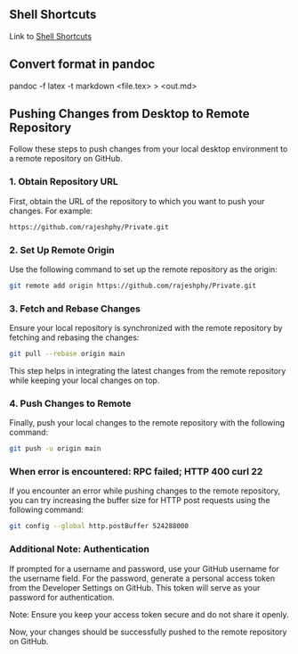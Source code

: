 ## Shell Shortcuts

Link to [Shell Shortcuts](terminal.md)
## Convert format in pandoc
pandoc -f latex -t markdown <file.tex> > <out.md>
## Pushing Changes from Desktop to Remote Repository

Follow these steps to push changes from your local desktop environment to a remote repository on GitHub.

### 1. Obtain Repository URL

First, obtain the URL of the repository to which you want to push your changes. For example:
```bash
https://github.com/rajeshphy/Private.git
```

### 2. Set Up Remote Origin

Use the following command to set up the remote repository as the origin:
```bash
git remote add origin https://github.com/rajeshphy/Private.git
```

### 3. Fetch and Rebase Changes

Ensure your local repository is synchronized with the remote repository by fetching and rebasing the changes:
```bash
git pull --rebase origin main
```

This step helps in integrating the latest changes from the remote repository while keeping your local changes on top.

### 4. Push Changes to Remote

Finally, push your local changes to the remote repository with the following command:
```bash
git push -u origin main
```

### When error is encountered: RPC failed; HTTP 400 curl 22
If you encounter an error while pushing changes to the remote repository, you can try increasing the buffer size for HTTP post requests using the following command:
```bash
git config --global http.postBuffer 524288000
```

### Additional Note: Authentication

If prompted for a username and password, use your GitHub username for the username field. For the password, generate a personal access token from the Developer Settings on GitHub. This token will serve as your password for authentication.

Note: Ensure you keep your access token secure and do not share it openly.

Now, your changes should be successfully pushed to the remote repository on GitHub.
